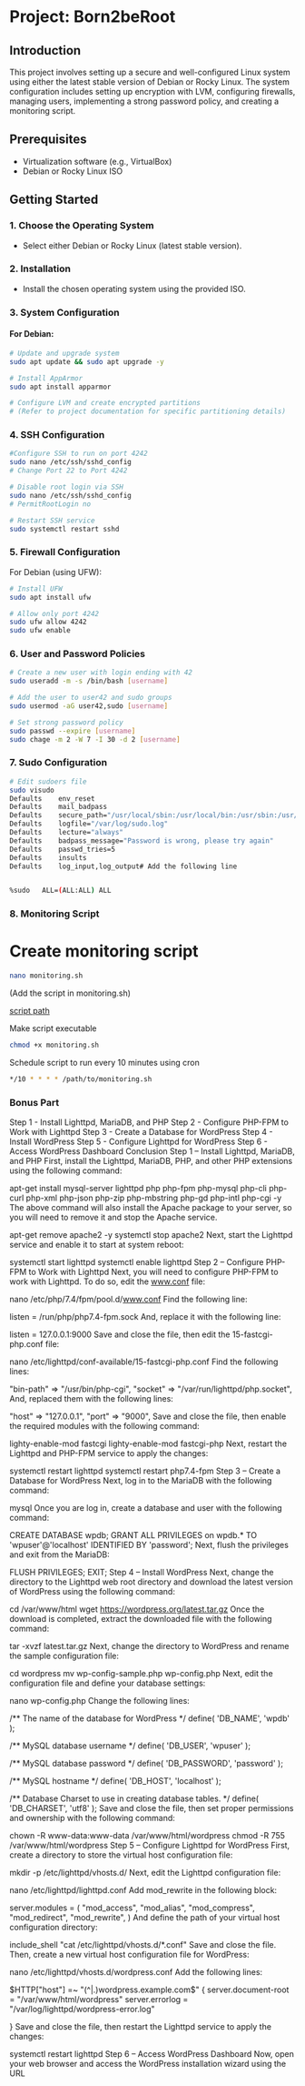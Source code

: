 
# Project: Born2beRoot

## Introduction
This project involves setting up a secure and well-configured Linux system using either the latest stable version of Debian or Rocky Linux. The system configuration includes setting up encryption with LVM,
configuring firewalls, managing users, implementing a strong password policy, and creating a monitoring script.

## Prerequisites
- Virtualization software (e.g., VirtualBox)
- Debian or Rocky Linux ISO

## Getting Started

### 1. Choose the Operating System
- Select either Debian or Rocky Linux (latest stable version).

### 2. Installation
- Install the chosen operating system using the provided ISO.

### 3. System Configuration
#### For Debian:
```bash
# Update and upgrade system
sudo apt update && sudo apt upgrade -y

# Install AppArmor
sudo apt install apparmor

# Configure LVM and create encrypted partitions
# (Refer to project documentation for specific partitioning details)
```
### 4. SSH Configuration

```bash
#Configure SSH to run on port 4242
sudo nano /etc/ssh/sshd_config
# Change Port 22 to Port 4242

# Disable root login via SSH
sudo nano /etc/ssh/sshd_config
# PermitRootLogin no

# Restart SSH service
sudo systemctl restart sshd
```

### 5. Firewall Configuration
For Debian (using UFW):
```bash
# Install UFW
sudo apt install ufw

# Allow only port 4242
sudo ufw allow 4242
sudo ufw enable
```
### 6. User and Password Policies
```bash
# Create a new user with login ending with 42
sudo useradd -m -s /bin/bash [username]

# Add the user to user42 and sudo groups
sudo usermod -aG user42,sudo [username]

# Set strong password policy
sudo passwd --expire [username]
sudo chage -m 2 -W 7 -I 30 -d 2 [username]
```
### 7. Sudo Configuration
```bash
# Edit sudoers file
sudo visudo
Defaults	env_reset
Defaults	mail_badpass
Defaults	secure_path="/usr/local/sbin:/usr/local/bin:/usr/sbin:/usr/bin:/sbin:/bin"
Defaults	logfile="/var/log/sudo.log"
Defaults	lecture="always"
Defaults	badpass_message="Password is wrong, please try again"
Defaults	passwd_tries=5
Defaults	insults
Defaults	log_input,log_output# Add the following line


%sudo   ALL=(ALL:ALL) ALL
```
### 8. Monitoring Script


# Create monitoring script
```bash
nano monitoring.sh
```
 (Add the script in monitoring.sh)
 
[ script path ](/Born2BeRoot/monitoring.sh)

Make script executable

```bash
chmod +x monitoring.sh
```

Schedule script to run every 10 minutes using cron
```bash
*/10 * * * * /path/to/monitoring.sh
```
### Bonus Part
Step 1 - Install Lighttpd, MariaDB, and PHP
Step 2 - Configure PHP-FPM to Work with Lighttpd
Step 3 - Create a Database for WordPress
Step 4 - Install WordPress
Step 5 - Configure Lighttpd for WordPress
Step 6 - Access WordPress Dashboard
Conclusion
Step 1 – Install Lighttpd, MariaDB, and PHP
First, install the Lighttpd, MariaDB, PHP, and other PHP extensions using the following command:

apt-get install mysql-server lighttpd php php-fpm php-mysql php-cli php-curl php-xml php-json php-zip php-mbstring php-gd php-intl php-cgi -y
The above command will also install the Apache package to your server, so you will need to remove it and stop the Apache service.

apt-get remove apache2 -y
systemctl stop apache2
Next, start the Lighttpd service and enable it to start at system reboot:

systemctl start lighttpd
systemctl enable lighttpd
Step 2 – Configure PHP-FPM to Work with Lighttpd
Next, you will need to configure PHP-FPM to work with Lighttpd. To do so, edit the www.conf file:

nano /etc/php/7.4/fpm/pool.d/www.conf
Find the following line:

listen = /run/php/php7.4-fpm.sock
And, replace it with the following line:

listen = 127.0.0.1:9000
Save and close the file, then edit the 15-fastcgi-php.conf file:

nano /etc/lighttpd/conf-available/15-fastcgi-php.conf
Find the following lines:

"bin-path" => "/usr/bin/php-cgi",
"socket" => "/var/run/lighttpd/php.socket",
And, replaced them with the following lines:

"host" => "127.0.0.1",
"port" => "9000",
Save and close the file, then enable the required modules with the following command:

lighty-enable-mod fastcgi
lighty-enable-mod fastcgi-php
Next, restart the Lighttpd and PHP-FPM service to apply the changes:

systemctl restart lighttpd
systemctl restart php7.4-fpm
Step 3 – Create a Database for WordPress
Next, log in to the MariaDB with the following command:

mysql
Once you are log in, create a database and user with the following command:

CREATE DATABASE wpdb;
GRANT ALL PRIVILEGES on wpdb.* TO 'wpuser'@'localhost' IDENTIFIED BY 'password';
Next, flush the privileges and exit from the MariaDB:

FLUSH PRIVILEGES;
EXIT;
Step 4 – Install WordPress
Next, change the directory to the Lighttpd web root directory and download the latest version of WordPress using the following command:

cd /var/www/html
wget https://wordpress.org/latest.tar.gz
Once the download is completed, extract the downloaded file with the following command:

tar -xvzf latest.tar.gz
Next, change the directory to WordPress and rename the sample configuration file:

cd wordpress
mv wp-config-sample.php wp-config.php
Next, edit the configuration file and define your database settings:

nano wp-config.php
Change the following lines:

/** The name of the database for WordPress */
define( 'DB_NAME', 'wpdb' );

/** MySQL database username */
define( 'DB_USER', 'wpuser' );

/** MySQL database password */
define( 'DB_PASSWORD', 'password' );

/** MySQL hostname */
define( 'DB_HOST', 'localhost' );

/** Database Charset to use in creating database tables. */
define( 'DB_CHARSET', 'utf8' );
Save and close the file, then set proper permissions and ownership with the following command:

chown -R www-data:www-data /var/www/html/wordpress
chmod -R 755 /var/www/html/wordpress
Step 5 – Configure Lighttpd for WordPress
First, create a directory to store the virtual host configuration file:

mkdir -p /etc/lighttpd/vhosts.d/
Next, edit the Lighttpd configuration file:

nano /etc/lighttpd/lighttpd.conf
Add mod_rewrite in the following block:

server.modules = (
        "mod_access",
        "mod_alias",
        "mod_compress",
        "mod_redirect",
        "mod_rewrite",
)
And define the path of your virtual host configuration directory:

include_shell "cat /etc/lighttpd/vhosts.d/*.conf"
Save and close the file. Then, create a new virtual host configuration file for WordPress:

nano /etc/lighttpd/vhosts.d/wordpress.conf
Add the following lines:

$HTTP["host"] =~ "(^|.)wordpress.example.com$" {
server.document-root = "/var/www/html/wordpress"
server.errorlog = "/var/log/lighttpd/wordpress-error.log"

}
Save and close the file, then restart the Lighttpd service to apply the changes:

systemctl restart lighttpd
Step 6 – Access WordPress Dashboard
Now, open your web browser and access the WordPress installation wizard using the URL
